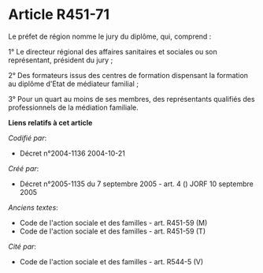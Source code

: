 # Article R451-71

Le préfet de région nomme le jury du diplôme, qui, comprend :

1° Le directeur régional des affaires sanitaires et sociales ou son représentant, président du jury ;

2° Des formateurs issus des centres de formation dispensant la formation au diplôme d'Etat de médiateur familial ;

3° Pour un quart au moins de ses membres, des représentants qualifiés des professionnels de la médiation familiale.

**Liens relatifs à cet article**

_Codifié par_:

  - Décret n°2004-1136 2004-10-21

_Créé par_:

  - Décret n°2005-1135 du 7 septembre 2005 - art. 4 () JORF 10 septembre 2005

_Anciens textes_:

  - Code de l'action sociale et des familles - art. R451-59 (M)
  - Code de l'action sociale et des familles - art. R451-59 (T)

_Cité par_:

  - Code de l'action sociale et des familles - art. R544-5 (V)
